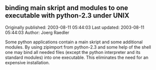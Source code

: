 ## binding main skript and modules to one executable with python-2.3 under UNIX 
Originally published: 2003-08-11 05:44:03 
Last updated: 2003-08-11 05:44:03 
Author: Joerg Raedler 
 
Some python applications contain a main skript and some additional modules. By using zipimport from python-2.3 and some help of the shell one may bind all needed files (except the python interpreter and its standard modules) into one executable. This eliminates the need for an expensive installation.